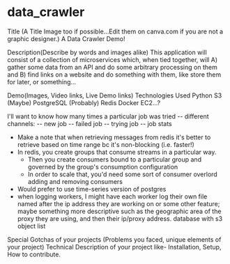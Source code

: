 # data_crawler

Title (A Title Image too if possible…Edit them on canva.com if you are not a graphic designer.)
A Data Crawler Demo!


Description(Describe by words and images alike)
This application will consist of a collection of microservices which, when tied together, will A) gather some data from an API and do some arbitrary processing on them and B) find links on a website and do something with them, like store them for later, or something...

Demo(Images, Video links, Live Demo links)
Technologies Used
Python
S3
(Maybe) PostgreSQL
(Probably) Redis
Docker
EC2...?

I'll want to know how many times a particular job was tried
    -- different channels:
        -- new job
        -- failed job
        -- trying job
        -- job stats
* Make a note that when retrieving messages from redis it's better to retrieve based on time range bc it's non-blocking (i.e. faster!)
* In redis, you create groups that consume streams in a particular way.
    * Then you create consumers bound to a particular group and governed by the group's consumption configuration
    * In order to scale that, you'd need some sort of consumer overlord adding and removing consumers
* Would prefer to use time-series version of postgres
* when logging workers, I might have each worker log their own file named after the ip address they are working on or some other feature; maybe something more descriptive such as the geographic area of the proxy they are using, and then their ip/proxy address.
database with s3 object list

Special Gotchas of your projects (Problems you faced, unique elements of your project)
Technical Description of your project like- Installation, Setup, How to contribute.